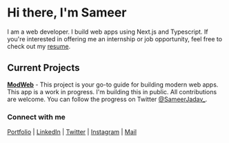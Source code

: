 # Hi there, I'm Sameer

I am a web developer. I build web apps using Next.js and Typescript. If you're interested in offering me an internship or job opportunity, feel free to check out my [resume](https://drive.google.com/file/d/1Wy311PqSl4gJAJ2Fz2PrUdiSvdoJVxg8/view?usp=sharing).

## Current Projects

**[ModWeb](https://github.com/SameerJadav/modweb)** - This project is your go-to guide for building modern web apps. This app is a work in progress. I'm building this in public. All contributions are welcome. You can follow the progress on Twitter [@SameerJadav\_](https://twitter.com/SameerJadav_).

### Connect with me

[Portfolio](https://sameerjadav.me) | [LinkedIn](https://www.linkedin.com/in/sameer-jadav) | [Twitter](https://www.twitter.com/SameerJadav_) | [Instagram](https://www.instagram.com/sameerjadav._) | [Mail](mailto:sameerjadav001@gmail.com)
